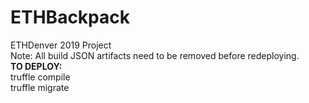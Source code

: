 # ETHBackpack
ETHDenver 2019 Project
<br>
Note: All build JSON artifacts need to be removed before redeploying.
<br>
<b>TO DEPLOY:</b>
<br>truffle compile
<br>truffle migrate 
